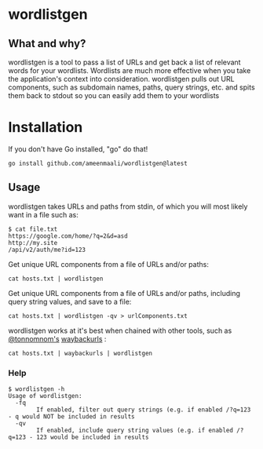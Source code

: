 # wordlistgen

## What and why?
wordlistgen is a tool to pass a list of URLs and get back a list of relevant words for your wordlists. Wordlists are much more
effective when you take the application's context into consideration. wordlistgen pulls out URL components, such as subdomain names,
paths, query strings, etc. and spits them back to stdout so you can easily add them to your wordlists

# Installation
If you don't have Go installed, "go" do that!

```go install github.com/ameenmaali/wordlistgen@latest```

## Usage
wordlistgen takes URLs and paths from stdin, of which you will most likely want in a file such as:
```
$ cat file.txt
https://google.com/home/?q=2&d=asd
http://my.site
/api/v2/auth/me?id=123
```

Get unique URL components from a file of URLs and/or paths:

`cat hosts.txt | wordlistgen`

Get unique URL components from a file of URLs and/or paths, including query string values, and save to a file:

`cat hosts.txt | wordlistgen -qv > urlComponents.txt`

wordlistgen works at it's best when chained with other tools, such as [@tonnomnom's](https://github.com/tomnomnom) [waybackurls](https://github.com/tomnomnom/waybackurls) :

`cat hosts.txt | waybackurls | wordlistgen`

### Help
```
$ wordlistgen -h
Usage of wordlistgen:
  -fq
    	If enabled, filter out query strings (e.g. if enabled /?q=123 - q would NOT be included in results
  -qv
    	If enabled, include query string values (e.g. if enabled /?q=123 - 123 would be included in results
```
